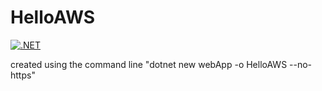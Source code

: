 # HelloAWS
[![.NET](https://github.com/sarmadjari/HelloAWS/actions/workflows/dotnet.yml/badge.svg)](https://github.com/sarmadjari/HelloAWS/actions/workflows/dotnet.yml)

created using the command line "dotnet new webApp -o HelloAWS --no-https"
